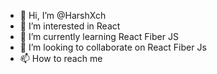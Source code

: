 - 👋 Hi, I’m @HarshXch
- 👀 I’m interested in React 
- 🌱 I’m currently learning React Fiber JS
- 💞️ I’m looking to collaborate on React Fiber Js
- 📫 How to reach me 

<!---
HarshXch/HarshXch is a ✨ special ✨ repository because its `README.md` (this file) appears on your GitHub profile.
You can click the Preview link to take a look at your changes.
--->
